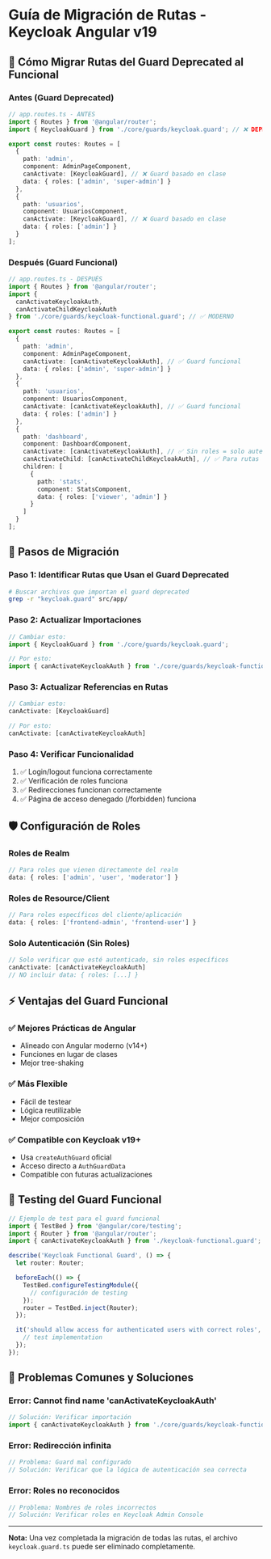 # Guía de Migración de Rutas - Keycloak Angular v19

## 📍 **Cómo Migrar Rutas del Guard Deprecated al Funcional**

### **Antes (Guard Deprecated)**

```typescript
// app.routes.ts - ANTES
import { Routes } from '@angular/router';
import { KeycloakGuard } from './core/guards/keycloak.guard'; // ❌ DEPRECATED

export const routes: Routes = [
  {
    path: 'admin',
    component: AdminPageComponent,
    canActivate: [KeycloakGuard], // ❌ Guard basado en clase
    data: { roles: ['admin', 'super-admin'] }
  },
  {
    path: 'usuarios',
    component: UsuariosComponent,
    canActivate: [KeycloakGuard], // ❌ Guard basado en clase
    data: { roles: ['admin'] }
  }
];
```

### **Después (Guard Funcional)**

```typescript
// app.routes.ts - DESPUÉS
import { Routes } from '@angular/router';
import {
  canActivateKeycloakAuth,
  canActivateChildKeycloakAuth
} from './core/guards/keycloak-functional.guard'; // ✅ MODERNO

export const routes: Routes = [
  {
    path: 'admin',
    component: AdminPageComponent,
    canActivate: [canActivateKeycloakAuth], // ✅ Guard funcional
    data: { roles: ['admin', 'super-admin'] }
  },
  {
    path: 'usuarios',
    component: UsuariosComponent,
    canActivate: [canActivateKeycloakAuth], // ✅ Guard funcional
    data: { roles: ['admin'] }
  },
  {
    path: 'dashboard',
    component: DashboardComponent,
    canActivate: [canActivateKeycloakAuth], // ✅ Sin roles = solo autenticado
    canActivateChild: [canActivateChildKeycloakAuth], // ✅ Para rutas hijas
    children: [
      {
        path: 'stats',
        component: StatsComponent,
        data: { roles: ['viewer', 'admin'] }
      }
    ]
  }
];
```

## 🔄 **Pasos de Migración**

### **Paso 1: Identificar Rutas que Usan el Guard Deprecated**

```bash
# Buscar archivos que importan el guard deprecated
grep -r "keycloak.guard" src/app/
```

### **Paso 2: Actualizar Importaciones**

```typescript
// Cambiar esto:
import { KeycloakGuard } from './core/guards/keycloak.guard';

// Por esto:
import { canActivateKeycloakAuth } from './core/guards/keycloak-functional.guard';
```

### **Paso 3: Actualizar Referencias en Rutas**

```typescript
// Cambiar esto:
canActivate: [KeycloakGuard]

// Por esto:
canActivate: [canActivateKeycloakAuth]
```

### **Paso 4: Verificar Funcionalidad**

1. ✅ Login/logout funciona correctamente
2. ✅ Verificación de roles funciona
3. ✅ Redirecciones funcionan correctamente
4. ✅ Página de acceso denegado (/forbidden) funciona

## 🛡️ **Configuración de Roles**

### **Roles de Realm**
```typescript
// Para roles que vienen directamente del realm
data: { roles: ['admin', 'user', 'moderator'] }
```

### **Roles de Resource/Client**
```typescript
// Para roles específicos del cliente/aplicación
data: { roles: ['frontend-admin', 'frontend-user'] }
```

### **Solo Autenticación (Sin Roles)**
```typescript
// Solo verificar que esté autenticado, sin roles específicos
canActivate: [canActivateKeycloakAuth]
// NO incluir data: { roles: [...] }
```

## ⚡ **Ventajas del Guard Funcional**

### ✅ **Mejores Prácticas de Angular**
- Alineado con Angular moderno (v14+)
- Funciones en lugar de clases
- Mejor tree-shaking

### ✅ **Más Flexible**
- Fácil de testear
- Lógica reutilizable
- Mejor composición

### ✅ **Compatible con Keycloak v19+**
- Usa `createAuthGuard` oficial
- Acceso directo a `AuthGuardData`
- Compatible con futuras actualizaciones

## 🧪 **Testing del Guard Funcional**

```typescript
// Ejemplo de test para el guard funcional
import { TestBed } from '@angular/core/testing';
import { Router } from '@angular/router';
import { canActivateKeycloakAuth } from './keycloak-functional.guard';

describe('Keycloak Functional Guard', () => {
  let router: Router;

  beforeEach(() => {
    TestBed.configureTestingModule({
      // configuración de testing
    });
    router = TestBed.inject(Router);
  });

  it('should allow access for authenticated users with correct roles', () => {
    // test implementation
  });
});
```

## 🚨 **Problemas Comunes y Soluciones**

### **Error: Cannot find name 'canActivateKeycloakAuth'**
```typescript
// Solución: Verificar importación
import { canActivateKeycloakAuth } from './core/guards/keycloak-functional.guard';
```

### **Error: Redirección infinita**
```typescript
// Problema: Guard mal configurado
// Solución: Verificar que la lógica de autenticación sea correcta
```

### **Error: Roles no reconocidos**
```typescript
// Problema: Nombres de roles incorrectos
// Solución: Verificar roles en Keycloak Admin Console
```

---

**Nota:** Una vez completada la migración de todas las rutas, el archivo `keycloak.guard.ts` puede ser eliminado completamente.
